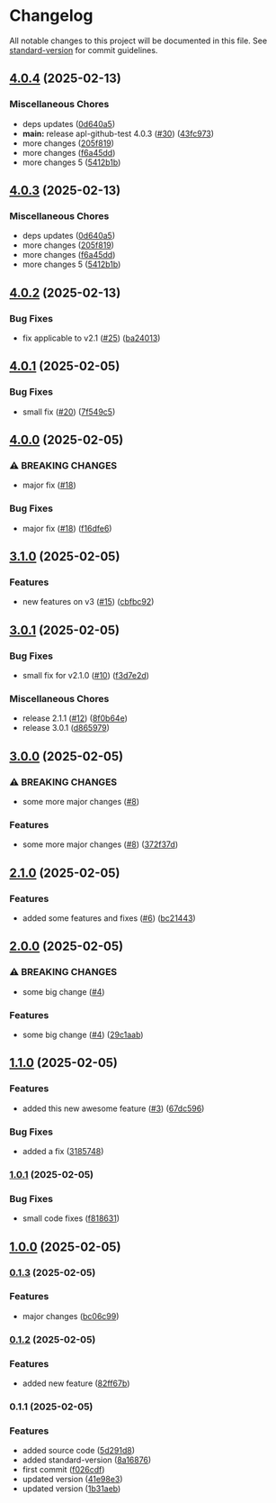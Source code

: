 # Changelog

All notable changes to this project will be documented in this file. See [standard-version](https://github.com/conventional-changelog/standard-version) for commit guidelines.

## [4.0.4](https://github.com/linode/apl-github-test/compare/apl-github-test-v4.0.3...apl-github-test-v4.0.4) (2025-02-13)


### Miscellaneous Chores

* deps updates ([0d640a5](https://github.com/linode/apl-github-test/commit/0d640a57bbc8803029c425c417c02e5334c270bd))
* **main:** release apl-github-test 4.0.3 ([#30](https://github.com/linode/apl-github-test/issues/30)) ([43fc973](https://github.com/linode/apl-github-test/commit/43fc973ed1a84f0bf819489bf8e9fd962388ba6a))
* more changes ([205f819](https://github.com/linode/apl-github-test/commit/205f819de1cedf5065844b9f1cc2e222250e69da))
* more changes ([f6a45dd](https://github.com/linode/apl-github-test/commit/f6a45dd6014842574b7b9b5ff0a357c4872ea9db))
* more changes 5 ([5412b1b](https://github.com/linode/apl-github-test/commit/5412b1b1291b9c94bdf03e36d7766393f70cda32))

## [4.0.3](https://github.com/linode/apl-github-test/compare/apl-github-test-v4.0.2...apl-github-test-v4.0.3) (2025-02-13)


### Miscellaneous Chores

* deps updates ([0d640a5](https://github.com/linode/apl-github-test/commit/0d640a57bbc8803029c425c417c02e5334c270bd))
* more changes ([205f819](https://github.com/linode/apl-github-test/commit/205f819de1cedf5065844b9f1cc2e222250e69da))
* more changes ([f6a45dd](https://github.com/linode/apl-github-test/commit/f6a45dd6014842574b7b9b5ff0a357c4872ea9db))
* more changes 5 ([5412b1b](https://github.com/linode/apl-github-test/commit/5412b1b1291b9c94bdf03e36d7766393f70cda32))

## [4.0.2](https://github.com/linode/apl-github-test/compare/v4.0.1...v4.0.2) (2025-02-13)


### Bug Fixes

* fix applicable to v2.1 ([#25](https://github.com/linode/apl-github-test/issues/25)) ([ba24013](https://github.com/linode/apl-github-test/commit/ba24013246bb9fb95174df5d7c37826f2b7af97c))

## [4.0.1](https://github.com/linode/apl-github-test/compare/v4.0.0...v4.0.1) (2025-02-05)


### Bug Fixes

* small fix ([#20](https://github.com/linode/apl-github-test/issues/20)) ([7f549c5](https://github.com/linode/apl-github-test/commit/7f549c54ac107138eee8137a543c281abbfc102e))

## [4.0.0](https://github.com/linode/apl-github-test/compare/v3.1.0...v4.0.0) (2025-02-05)


### ⚠ BREAKING CHANGES

* major fix ([#18](https://github.com/linode/apl-github-test/issues/18))

### Bug Fixes

* major fix ([#18](https://github.com/linode/apl-github-test/issues/18)) ([f16dfe6](https://github.com/linode/apl-github-test/commit/f16dfe61f24f83878baa14d1381b44168ff39ab5))

## [3.1.0](https://github.com/linode/apl-github-test/compare/v3.0.1...v3.1.0) (2025-02-05)


### Features

* new features on v3 ([#15](https://github.com/linode/apl-github-test/issues/15)) ([cbfbc92](https://github.com/linode/apl-github-test/commit/cbfbc92a810a06a4bd8e44d21ea2962547cd7e24))

## [3.0.1](https://github.com/linode/apl-github-test/compare/v3.0.0...v3.0.1) (2025-02-05)


### Bug Fixes

* small fix for v2.1.0 ([#10](https://github.com/linode/apl-github-test/issues/10)) ([f3d7e2d](https://github.com/linode/apl-github-test/commit/f3d7e2d3ea2bfba3af02cffc2c9c14634fe88039))


### Miscellaneous Chores

* release 2.1.1 ([#12](https://github.com/linode/apl-github-test/issues/12)) ([8f0b64e](https://github.com/linode/apl-github-test/commit/8f0b64e8b9fdd35e56965fccfba870d61c23566a))
* release 3.0.1 ([d865979](https://github.com/linode/apl-github-test/commit/d86597900ab24a74c9eedb7e77d6e38dafcd4031))

## [3.0.0](https://github.com/linode/apl-github-test/compare/v2.1.0...v3.0.0) (2025-02-05)


### ⚠ BREAKING CHANGES

* some more major changes ([#8](https://github.com/linode/apl-github-test/issues/8))

### Features

* some more major changes ([#8](https://github.com/linode/apl-github-test/issues/8)) ([372f37d](https://github.com/linode/apl-github-test/commit/372f37d539e06e013d0ca8887e8d6dafe0e345d1))

## [2.1.0](https://github.com/linode/apl-github-test/compare/v2.0.0...v2.1.0) (2025-02-05)


### Features

* added some features and fixes ([#6](https://github.com/linode/apl-github-test/issues/6)) ([bc21443](https://github.com/linode/apl-github-test/commit/bc214436185fcd57e913ae38e32639167ebe1e54))

## [2.0.0](https://github.com/linode/apl-github-test/compare/v1.1.0...v2.0.0) (2025-02-05)


### ⚠ BREAKING CHANGES

* some big change ([#4](https://github.com/linode/apl-github-test/issues/4))

### Features

* some big change ([#4](https://github.com/linode/apl-github-test/issues/4)) ([29c1aab](https://github.com/linode/apl-github-test/commit/29c1aab39baed826aa4d7ee30921e1b5f0fd3f5d))

## [1.1.0](https://github.com/linode/apl-github-test/compare/v1.0.1...v1.1.0) (2025-02-05)


### Features

* added this new awesome feature ([#3](https://github.com/linode/apl-github-test/issues/3)) ([67dc596](https://github.com/linode/apl-github-test/commit/67dc596ba117eeb08588ecaf4d5e9ab1f12456b9))


### Bug Fixes

* added a fix ([3185748](https://github.com/linode/apl-github-test/commit/3185748ed8b5d12746889168bbd4c3f7d31c9ec7))

### [1.0.1](https://github.com/linode/apl-github-test/compare/v1.0.0...v1.0.1) (2025-02-05)


### Bug Fixes

* small code fixes ([f818631](https://github.com/linode/apl-github-test/commit/f8186314da983cf28d719f56d42645cfcd35c673))

## [1.0.0](https://github.com/linode/apl-github-test/compare/v0.1.3...v1.0.0) (2025-02-05)

### [0.1.3](https://github.com/linode/apl-github-test/compare/v0.1.2...v0.1.3) (2025-02-05)


### Features

* major changes ([bc06c99](https://github.com/linode/apl-github-test/commit/bc06c99ddfe47aa629f2d4a76f0715a60e412211))

### [0.1.2](https://github.com/linode/apl-github-test/compare/v0.1.1...v0.1.2) (2025-02-05)


### Features

* added new feature ([82ff67b](https://github.com/linode/apl-github-test/commit/82ff67b9bba142cf9d2cda6804e0423ff1f390d3))

### 0.1.1 (2025-02-05)


### Features

* added source code ([5d291d8](https://github.com/linode/apl-github-test/commit/5d291d8662c030828ffc1b17f98493c7f7d9df2b))
* added standard-version ([8a16876](https://github.com/linode/apl-github-test/commit/8a168765644c6be71866e0f01c7931c71642e7f8))
* first commit ([f026cdf](https://github.com/linode/apl-github-test/commit/f026cdfa2696acee808ac6b9c44eb2c68fa71c16))
* updated version ([41e98e3](https://github.com/linode/apl-github-test/commit/41e98e3388d434c8c2fc9750580e24fbf4a33654))
* updated version ([1b31aeb](https://github.com/linode/apl-github-test/commit/1b31aebfd14017384142d87004ff65a60b766d9a))
